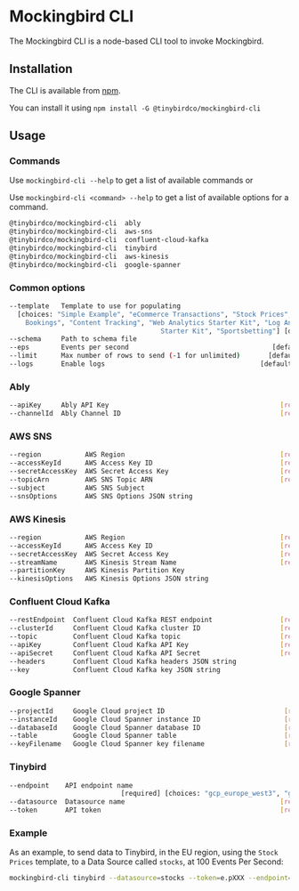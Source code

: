 # Mockingbird CLI

The Mockingbird CLI is a node-based CLI tool to invoke Mockingbird.

## Installation

The CLI is available from [npm](https://www.npmjs.com/package/@tinybirdco/mockingbird-cli).

You can install it using `npm install -G @tinybirdco/mockingbird-cli`

## Usage

### Commands

Use `mockingbird-cli --help` to get a list of available commands or

Use `mockingbird-cli <command> --help` to get a list of available options for a command.

```bash
@tinybirdco/mockingbird-cli  ably
@tinybirdco/mockingbird-cli  aws-sns
@tinybirdco/mockingbird-cli  confluent-cloud-kafka
@tinybirdco/mockingbird-cli  tinybird
@tinybirdco/mockingbird-cli  aws-kinesis
@tinybirdco/mockingbird-cli  google-spanner
```

### Common options

```bash
--template   Template to use for populating
  [choices: "Simple Example", "eCommerce Transactions", "Stock Prices", "Flight
    Bookings", "Content Tracking", "Web Analytics Starter Kit", "Log Analytics
                                      Starter Kit", "Sportsbetting"] [default: "Simple Example"]
--schema     Path to schema file
--eps        Events per second                                    [default: 1]
--limit      Max number of rows to send (-1 for unlimited)       [default: -1]
--logs       Enable logs                                       [default: true]
```

### Ably

```bash
--apiKey     Ably API Key                                           [required]
--channelId  Ably Channel ID                                        [required]
```

### AWS SNS

```bash
--region           AWS Region                                       [required]
--accessKeyId      AWS Access Key ID                                [required]
--secretAccessKey  AWS Secret Access Key                            [required]
--topicArn         AWS SNS Topic ARN                                [required]
--subject          AWS SNS Subject
--snsOptions       AWS SNS Options JSON string
```

### AWS Kinesis

```bash
--region           AWS Region                                       [required]
--accessKeyId      AWS Access Key ID                                [required]
--secretAccessKey  AWS Secret Access Key                            [required]
--streamName       AWS Kinesis Stream Name                          [required]
--partitionKey     AWS Kinesis Partition Key
--kinesisOptions   AWS Kinesis Options JSON string
```

### Confluent Cloud Kafka

```bash
--restEndpoint  Confluent Cloud Kafka REST endpoint                 [required]
--clusterId     Confluent Cloud Kafka cluster ID                    [required]
--topic         Confluent Cloud Kafka topic                         [required]
--apiKey        Confluent Cloud Kafka API Key                       [required]
--apiSecret     Confluent Cloud Kafka API Secret                    [required]
--headers       Confluent Cloud Kafka headers JSON string
--key           Confluent Cloud Kafka key JSON string
```

### Google Spanner

```bash
--projectId     Google Cloud project ID                              [required]
--instanceId    Google Cloud Spanner instance ID                     [required]
--databaseId    Google Cloud Spanner database ID                     [required]
--table         Google Cloud Spanner table                           [required]
--keyFilename   Google Cloud Spanner key filename                    [required]
```

### Tinybird

```bash
--endpoint    API endpoint name
                            [required] [choices: "gcp_europe_west3", "gcp_us_east4", "aws_eu_central_1", "aws_us_east_1", "aws_us_west_2", "custom"]
--datasource  Datasource name                                       [required]
--token       API token                                             [required]
```

### Example

As an example, to send data to Tinybird, in the EU region, using the `Stock Prices` template, to a Data Source called `stocks`, at 100 Events Per Second:

```bash
mockingbird-cli tinybird --datasource=stocks --token=e.pXXX --endpoint=gcp_europe_west3 --template "Stock Prices" --eps 100
```
